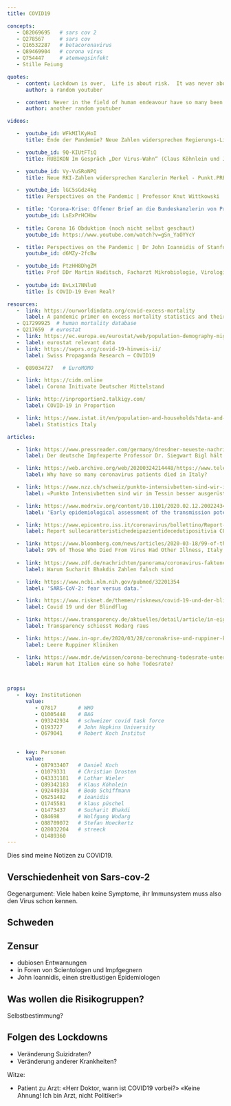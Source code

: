 ```yaml
---
title: COVID19

concepts:
   - Q82069695   # sars cov 2
   - Q278567     # sars cov
   - Q16532287   # betacoronavirus
   - Q89469904   # corona virus
   - Q754447     # atemwegsinfekt
   - Stille Feiung

quotes:
   -  content: Lockdown is over,  Life is about risk.  It was never about "nobody will ever get this asymptomatic flu again".  It was about flattening the curve.  Yes, if you live on Earth, you might get sick, might have an accident, might get cancer next year if you don't get the flu this year.  It is what it is.   Go back to living.  You people are too focused on not dying that you're not living.
      author: a random youtuber

   -  content: Never in the field of human endeavour have so many been so scared for so long of so little.
      author: another random youtuber

videos:

   -  youtube_id: WFkMIlKyHoI
      title: Ende der Pandemie? Neue Zahlen widersprechen Regierungs-Linie - Punkt.PRERADOVIC mit Prof. Homburg

   -  youtube_id: 9Q-KIUtFTiQ
      title: RUBIKON Im Gespräch „Der Virus-Wahn“ (Claus Köhnlein und Johannes Vorndran)

   -  youtube_id: Vy-VuSRoNPQ
      title: Neue RKI-Zahlen widersprechen Kanzlerin Merkel - Punkt.PRERADOVIC mit Prof. Dr. Stefan Homburg

   -  youtube_id: lGC5sGdz4kg
      title: Perspectives on the Pandemic | Professor Knut Wittkowski | Episode 2

   -  title: 'Corona-Krise: Offener Brief an die Bundeskanzlerin von Prof. Sucharit Bhakdi'
      youtube_id: LsExPrHCHbw
   
   -  title: Corona 16 Obduktion (noch nicht selbst geschaut)
      youtube_id: https://www.youtube.com/watch?v=gSn_YaOYYcY

   -  title: Perspectives on the Pandemic | Dr John Ioannidis of Stanford University | Interview
      youtube_id: d6MZy-2fcBw

   -  youtube_id: PtzHH8DhgZM
      title: Prof DDr Martin Haditsch, Facharzt Mikrobiologie, Virologie und Infektionsepidemiologie COVID-19
   
   -  youtube_id: BvLx17NNlu0
      title: Is COVID-19 Even Real?

resources:
   -  link: https://ourworldindata.org/covid-excess-mortality
      label: A pandemic primer on excess mortality statistics and their comparability across countries (Our World in Data)
   - Q17299925  # human mortality database
   - Q217659  # eurostat
   -  link: https://ec.europa.eu/eurostat/web/population-demography-migration-projections/data/database
   -  label: eurostat relevant data
   -  link: https://swprs.org/covid-19-hinweis-ii/
      label: Swiss Propaganda Research – COVID19

   -  Q89034727   # EuroMOMO

   -  link: https://cidm.online
      label: Corona Initivate Deutscher Mittelstand

   -  link: http://inproportion2.talkigy.com/
      label: COVID-19 in Proportion

   -  link: https://www.istat.it/en/population-and-households?data-and-indicators
      label: Statistics Italy

articles:

   -  link: https://www.pressreader.com/germany/dresdner-neueste-nachrichten/20200423/281496458428447
      label: Der deutsche Impfexperte Professor Dr. Siegwart Bigl hält den Coronaschutz für ‚überzogen‘

   -  link: https://web.archive.org/web/20200324214448/https://www.telegraph.co.uk/global-health/science-and-disease/have-many-coronavirus-patients-died-italy/
      label: Why have so many coronavirus patients died in Italy? 

   -  link: https://www.nzz.ch/schweiz/punkto-intensivbetten-sind-wir-im-tessin-besser-ausgeruestet-als-der-rest-der-schweiz-ld.1547728
      label: «Punkto Intensivbetten sind wir im Tessin besser ausgerüstet als der Rest der Schweiz»

   -  link: https://www.medrxiv.org/content/10.1101/2020.02.12.20022434v2
      label: 'Early epidemiological assessment of the transmission potential and virulence of coronavirus disease 2019 (COVID-19) in Wuhan City: China, January-February, 2020'

   -  link: https://www.epicentro.iss.it/coronavirus/bollettino/Report-COVID-2019_17_marzo-v2.pdf
      label: Report sullecaratteristichedeipazientidecedutipositivia COVID-19inItaliaIlpresentereportèbasatosui datiaggiornatial17Marzo2020

   -  link: https://www.bloomberg.com/news/articles/2020-03-18/99-of-those-who-died-from-virus-had-other-illness-italy-says
      label: 99% of Those Who Died From Virus Had Other Illness, Italy Says
   
   -  link: https://www.zdf.de/nachrichten/panorama/coronavirus-faktencheck-bhakdi-100.html
      label: Warum Sucharit Bhakdis Zahlen falsch sind 

   -  link: https://www.ncbi.nlm.nih.gov/pubmed/32201354
      label: 'SARS-CoV-2: fear versus data.'

   -  link: https://www.risknet.de/themen/risknews/covid-19-und-der-blindflug/
      label: Covid 19 und der Blindflug

   -  link: https://www.transparency.de/aktuelles/detail/article/in-eigener-sache-vorstand-beschliesst-ruhen-der-mitgliedschaft-von-wolfgang-wodarg-1/
      label: Transparency schiesst Wodarg raus

   -  link: https://www.in-opr.de/2020/03/28/coronakrise-und-ruppiner-kliniken-was-stimmt-hier-nicht/
      label: Leere Ruppiner Kliniken

   -  link: https://www.mdr.de/wissen/corona-berechnung-todesrate-unterschiede-italien-100.html#sprung5
      label: Warum hat Italien eine so hohe Todesrate?

   

props:
   -  key: Institutionen
      value: 
         - Q7817       # WHO
         - Q1005448    # BAG
         - Q93242934   # schweizer covid task force
         - Q193727     # John Hopkins University
         - Q679041     # Robert Koch Institut
        

   -  key: Personen
      value: 
         - Q87933407   # Daniel Koch
         - Q1079331    # Christian Drosten
         - Q43331181   # Lothar Wieler
         - Q89342183   # Klaus Köhnlein
         - Q92449334   # Bodo Schiffmann
         - Q6251482    # ioanidis
         - Q1745581    # klaus püschel
         - Q1473437    # Sucharit Bhakdi
         - Q84698      # Wolfgang Wodarg
         - Q88789072   # Stefan Hoeckertz   
         - Q28032204   # streeck 
         - Q1489360     
--- 
```


Dies sind meine Notizen zu COVID19.

## Verschiedenheit von Sars-cov-2
Gegenargument: Viele haben keine Symptome, ihr Immunsystem muss also den Virus schon kennen.

## Schweden

## Zensur
- dubiosen Entwarnungen
- in Foren von Scientologen und Impfgegnern
- John Ioannidis, einen streitlustigen Epidemiologen

## Was wollen die Risikogruppen?
Selbstbestimmung?

## Folgen des Lockdowns
- Veränderung Suizidraten?
- Veränderung anderer Krankheiten?


Witze:
- Patient zu Arzt: «Herr Doktor, wann ist COVID19 vorbei?» «Keine Ahnung! Ich bin Arzt, nicht Politiker!»
<!-- Fragen: wer löscht Videos?
- wie funktioniert Propaganda

Kampf gegen den unsichtbaren Feind

Sirenen, die das Unheil verkünden

die Zahl der Infizierten steigt unaufhörlich -->

<!-- In einer Fußgängerzone steht ein Mann und klatscht alle 10 Sekunden in die Hände.
Als ein Passant ihn fragt, was er denn tue, antwortet er: „Ich vertreibe die wilden Elefanten !“.
Erstaunt entgegnet der Passant: „Aber hier sind doch gar keine Elefanten.“
Worauf der klatschende Mann zufrieden lächelt und feststellt: „Sehen Sie, das Klatschen wirkt“

änderung google algorithms
youtube löschung
facebook?
twitter? -->

